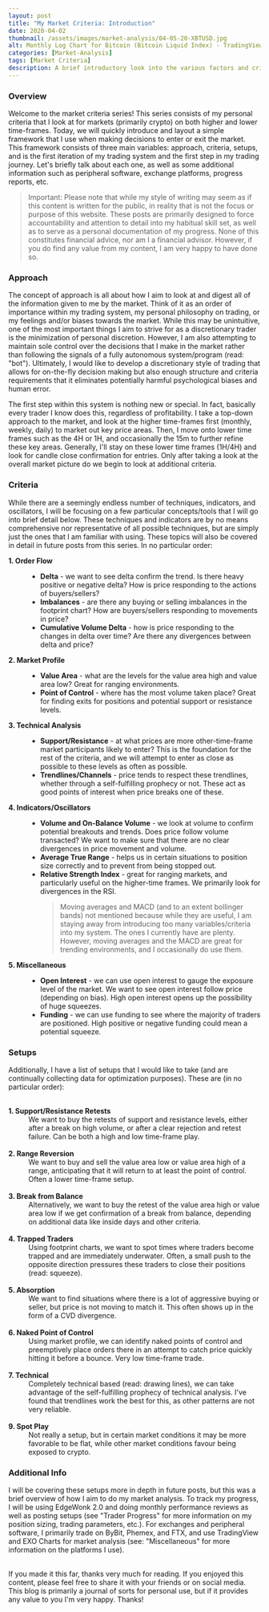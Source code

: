 ```yaml
---
layout: post
title: "My Market Criteria: Introduction"
date: 2020-04-02
thumbnail: /assets/images/market-analysis/04-05-20-XBTUSD.jpg
alt: Monthly Log Chart for Bitcoin (Bitcoin Liquid Index) - TradingView
categories: [Market-Analysis]
tags: [Market Criteria]
description: A brief introductory look into the various factors and criteria that I look at when forming directional biases and market decisions, as well as simple list of setups using these criteria that I look to trade and improve on.
---
```


<h3>Overview</h3>
Welcome to the market criteria series! This series consists of my personal criteria that I look at for markets (primarily crypto) on both higher and lower time-frames. Today, we will quickly introduce and layout a simple framework that I use when making decisions to enter or exit the market. This framework consists of three main variables: approach, criteria, setups, and is the first iteration of my trading system and the first step in my trading journey. Let's briefly talk about each one, as well as some additional information such as peripheral software, exchange platforms, progress reports, etc.

<blockquote>Important: Please note that while my style of writing may seem as if this content is written for the public, in reality that is not the focus or purpose of this website. These posts are primarily designed to force accountability and attention to detail into my habitual skill set, as well as to serve as a personal documentation of my progress. None of this constitutes financial advice, nor am I a financial advisor. However, if you do find any value from my content, I am very happy to have done so.</blockquote>

<h3>Approach</h3>
The concept of approach is all about how I aim to look at and digest all of the information given to me by the market. Think of it as an order of importance within my trading system, my personal philosophy on trading, or my feelings and/or biases towards the market. While this may be unintuitive, one of the most important things I aim to strive for as a discretionary trader is the minimization of personal discretion. However, I am also attempting to maintain sole control over the decisions that I make in the market rather than following the signals of a fully autonomous system/program (read: "bot"). Ultimately, I would like to develop a discretionary style of trading that allows for on-the-fly decision making but also enough structure and criteria requirements that it eliminates potentially harmful psychological biases and human error.

The first step within this system is nothing new or special. In fact, basically every trader I know does this, regardless of profitability. I take a top-down approach to the market, and look at the higher time-frames first (monthly, weekly, daily) to market out key price areas. Then, I move onto lower time frames such as the 4H or 1H, and occasionally the 15m to further refine these key areas. Generally, I'll stay on these lower time frames (1H/4H) and look for candle close confirmation for entries. Only after taking a look at the overall market picture do we begin to look at additional criteria.

<h3>Criteria</h3>
While there are a seemingly endless number of techniques, indicators, and oscillators, I will be focusing on a few particular concepts/tools that I will go into brief detail below. These techniques and indicators are by no means comprehensive nor representative of all possible techniques, but are simply just the ones that I am familiar with using. These topics will also be covered in detail in future posts from this series. In no particular order:

<dl>
  <dt><b>1. Order Flow</b></dt>
    <dd>
    <ul class="alt">
      <li><b>Delta</b> - we want to see delta confirm the trend. Is there heavy positive or negative delta? How is price responding to the actions of buyers/sellers?</li>
      <li><b>Imbalances</b> - are there any buying or selling imbalances in the footprint chart? How are buyers/sellers responding to movements in price? </li>
      <li><b>Cumulative Volume Delta</b> - how is price responding to the changes in delta over time? Are there any divergences between delta and price? </li>
    </ul></dd>
  <dt><b>2. Market Profile</b></dt>
    <dd>
      <ul class="alt">
        <li><b>Value Area</b> - what are the levels for the value area high and value area low? Great for ranging environments.</li>
        <li><b>Point of Control</b> - where has the most volume taken place? Great for finding exits for positions and potential support or resistance levels.</li>
      </ul></dd>

  <dt><b>3. Technical Analysis</b></dt>
  <dd>
  <ul class="alt">
    <li><b>Support/Resistance</b> - at what prices are more other-time-frame market participants likely to enter? This is the foundation for the rest of the criteria, and we will attempt to enter as close as possible to these levels as often as possible. </li>
    <li><b>Trendlines/Channels</b> - price tends to respect these trendlines, whether through a self-fulfilling prophecy or not. These act as good points of interest when price breaks one of these.</li>
  </ul></dd>

  <dt><b>4. Indicators/Oscillators</b></dt>
  <dd>
  <ul class="alt">
    <li><b>Volume and On-Balance Volume</b> - we look at volume to confirm potential breakouts and trends. Does price follow volume transacted? We want to make sure that there are no clear divergences in price movement and volume.</li>
    <li><b>Average True Range</b> - helps us in certain situations to position size correctly and to prevent from being stopped out.</li>
    <li><b>Relative Strength Index</b> - great for ranging markets, and particularly useful on the higher-time frames. We primarily look for divergences in the RSI.</li>
    <blockquote>Moving averages and MACD (and to an extent bollinger bands) not mentioned because while they are useful, I am staying away from introducing too many variables/criteria into my system. The ones I currently have are plenty. However, moving averages and the MACD are great for trending environments, and I occasionally do use them.</blockquote>
  </ul></dd>

  <dt><b>5. Miscellaneous</b></dt>
  <dd>
  <ul class="alt">
    <li><b>Open Interest</b> - we can use open interest to gauge the exposure level of the market. We want to see open interest follow price (depending on bias). High open interest opens up the possibility of huge squeezes.</li>
    <li><b>Funding</b> - we can use funding to see where the majority of traders are positioned. High positive or negative funding could mean a potential squeeze.</li>
  </ul>
  </dd>
<dl>

<h3>Setups</h3>
Additionally, I have a list of setups that I would like to take (and are continually collecting data for optimization purposes).  These are (in no particular order):


<dl><br />
<b><dt>1. Support/Resistance Retests</dt></b>
  <dd>We want to buy the retests of support and resistance levels, either after a break on high volume, or after a clear rejection and retest failure. Can be both a high and low time-frame play.</dd><br />
<b><dt>2. Range Reversion</dt></b>
  <dd>We want to buy and sell the value area low or value area high of a range, anticipating that it will return to at least the point of control. Often a lower time-frame setup.</dd><br />
<b><dt>3. Break from Balance</dt></b>
    <dd>Alternatively, we want to buy the retest of the value area high or value area low if we get confirmation of a break from balance, depending on additional data like inside days and other criteria.</dd><br />
<b><dt>4. Trapped Traders</dt></b>
  <dd>Using footprint charts, we want to spot times where traders become trapped and are immediately underwater. Often, a small push to the opposite direction pressures these traders to close their positions (read: squeeze). </dd><br />
<b><dt>5. Absorption</dt></b>
  <dd>We want to find situations where there is a lot of aggressive buying or seller, but price is not moving to match it. This often shows up in the form of a CVD divergence.</dd><br />
<b><dt>6. Naked Point of Control</dt></b>
  <dd>Using market profile, we can identify naked points of control and preemptively place orders there in an attempt to catch price quickly hitting it before a bounce. Very low time-frame trade.</dd><br />
<b><dt>7. Technical</dt></b>
  <dd>Completely technical based (read: drawing lines), we can take advantage of the self-fulfilling prophecy of technical analysis. I've found that trendlines work the best for this, as other patterns are not very reliable.</dd><br />
<b><dt>9. Spot Play</dt></b>
  <dd>Not really a setup, but in certain market conditions it may be more favorable to be flat, while other market conditions favour being exposed to crypto.</dd>
</dl>

<h3>Additional Info</h3>
I will be covering these setups more in depth in future posts, but this was a brief overview of how I aim to do my market analysis. To track my progress, I will be using EdgeWonk 2.0 and doing monthly performance reviews as well as posting setups (see "Trader Progress" for more information on my position sizing, trading parameters, etc.). For exchanges and peripheral software, I primarily trade on ByBit, Phemex, and FTX, and use TradingView and EXO Charts for market analysis (see: "Miscellaneous" for more information on the platforms I use).

<p><br />
If you made it this far, thanks very much for reading. If you enjoyed this content, please feel free to share it with your friends or on social media. This blog is primarily a journal of sorts for personal use, but if it provides any value to you I'm very happy. Thanks!
